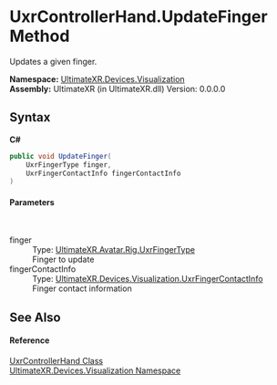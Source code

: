 # UxrControllerHand.UpdateFinger Method 
 

Updates a given finger.

**Namespace:**&nbsp;<a href="N_UltimateXR_Devices_Visualization">UltimateXR.Devices.Visualization</a><br />**Assembly:**&nbsp;UltimateXR (in UltimateXR.dll) Version: 0.0.0.0

## Syntax

**C#**<br />
``` C#
public void UpdateFinger(
	UxrFingerType finger,
	UxrFingerContactInfo fingerContactInfo
)
```


#### Parameters
&nbsp;<dl><dt>finger</dt><dd>Type: <a href="T_UltimateXR_Avatar_Rig_UxrFingerType">UltimateXR.Avatar.Rig.UxrFingerType</a><br />Finger to update</dd><dt>fingerContactInfo</dt><dd>Type: <a href="T_UltimateXR_Devices_Visualization_UxrFingerContactInfo">UltimateXR.Devices.Visualization.UxrFingerContactInfo</a><br />Finger contact information</dd></dl>

## See Also


#### Reference
<a href="T_UltimateXR_Devices_Visualization_UxrControllerHand">UxrControllerHand Class</a><br /><a href="N_UltimateXR_Devices_Visualization">UltimateXR.Devices.Visualization Namespace</a><br />